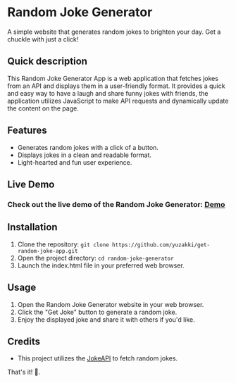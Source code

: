 # Random Joke Generator

A simple website that generates random jokes to brighten your day. Get a chuckle with just a click!

## Quick description

This Random Joke Generator App is a web application that fetches jokes from an API and displays them in a user-friendly format. It provides a quick and easy way to have a laugh and share funny jokes with friends, the application utilizes JavaScript to make API requests and dynamically update the content on the page.

## Features

- Generates random jokes with a click of a button.
- Displays jokes in a clean and readable format.
- Light-hearted and fun user experience.

## Live Demo

### Check out the live demo of the Random Joke Generator: [Demo](https://jokeshack.netlify.app/)

## Installation

1. Clone the repository: `git clone https://github.com/yuzakki/get-random-joke-app.git`
2. Open the project directory: `cd random-joke-generator`
3. Launch the index.html file in your preferred web browser.

## Usage

1. Open the Random Joke Generator website in your web browser.
2. Click the "Get Joke" button to generate a random joke.
3. Enjoy the displayed joke and share it with others if you'd like.

## Credits

- This project utilizes the [JokeAPI](https://v2.jokeapi.dev/joke/Any?blacklistFlags=nsfw,religious,political,racist,sexist,explicit&type=single) to fetch random jokes.

That's it! 🙌.
